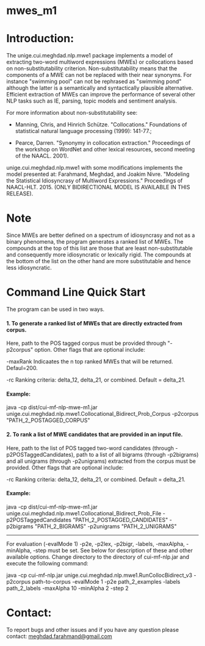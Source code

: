 # mwes_m1

Introduction:
=======================================================

The unige.cui.meghdad.nlp.mwe1 package implements a model of extracting two-word multiword expressions (MWEs) or collocations based on non-substitutability criterion. Non-substitutability means that the components of a MWE can not be replaced with their near synonyms. For instance "swimming pool" can not be rephrased as "swimming pond" although the latter is a semantically and syntactically plausible alternative. Efficient extraction of MWEs can improve the performance of several other NLP tasks such as IE, parsing, topic models and sentiment analysis. 

For more information about non-substitutability see: 

- Manning, Chris, and Hinrich Schütze. "Collocations." Foundations of statistical natural language processing (1999): 141-77.; 

- Pearce, Darren. "Synonymy in collocation extraction." Proceedings of the workshop on WordNet and other lexical resources, second meeting of the NAACL. 2001). 

unige.cui.meghdad.nlp.mwe1 with some modifications implements the model presented at: Farahmand, Meghdad, and Joakim Nivre. "Modeling the Statistical Idiosyncrasy of Multiword Expressions." Proceedings of NAACL-HLT. 2015. (ONLY BIDIRECTIONAL MODEL IS AVAILABLE IN THIS RELEASE).

Note
=======================================================
Since MWEs are better defined on a spectrum of idiosyncrasy and not as a binary phenomena, the program generates a ranked list of MWEs. 
The compounds at the top of this list are those that are least non-substitutable and consequently more idiosyncratic or lexically rigid. 
The compounds at the bottom of the list on the other hand are more substitutable and hence less idiosyncratic.


Command Line Quick Start
=======================================================

 
The program can be used in two ways. 

#### 1. To generate a ranked list of MWEs that are directly extracted from corpus. 

Here, path to the POS tagged corpus must be provided through "-p2corpus" option. 
Other flags that are optional include:

-maxRank Indicaates the n top ranked MWEs that will be returned. Defaul=200. 

-rc Ranking criteria: delta_12, delta_21, or combined. Default = delta_21. 

#### Example:

java -cp dist/cui-mf-nlp-mwe-m1.jar unige.cui.meghdad.nlp.mwe1.Collocational_Bidirect_Prob_Corpus -p2corpus "PATH_2_POSTAGGED_CORPUS"


#### 2. To rank a list of MWE candidates that are provided in an input file. 

Here, path to the list of POS tagged two-word candidates (through -p2POSTaggedCandidates), path to a list of all bigrams (through -p2bigrams) and all unigrams (through -p2unigrams) extracted from the corpus must be provided.
Other flags that are optional include:

-rc Ranking criteria: delta_12, delta_21, or combined. Default = delta_21.

#### Example:

java -cp dist/cui-mf-nlp-mwe-m1.jar unige.cui.meghdad.nlp.mwe1.Collocational_Bidirect_Prob_File -p2POSTaggedCandidates "PATH_2_POSTAGGED_CANDIDATES" -p2bigrams "PATH_2_BIGRAMS" -p2unigrams "PATH_2_UNIGRAMS"

-------------------------------------------------------

For evaluation (-evalMode 1) -p2e, -p2lex, -p2bigr, -labels, -maxAlpha, -minAlpha, -step must be set. See below for description of these and other available options. Change directory to the directory of cui-mf-nlp.jar and execute the following command:

java -cp cui-mf-nlp.jar unige.cui.meghdad.nlp.mwe1.RunCollocBidirect_v3 -p2corpus path-to-corpus -evalMode 1 -p2e path_2_examples -labels path_2_labels -maxAlpha 10 -minAlpha 2 -step 2


Contact:
=======================================================

To report bugs and other issues and if you have any question please contact: meghdad.farahmand@gmail.com


